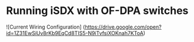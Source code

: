 # Running iSDX with OF-DPA switches

![Current Wiring Configuration]
(https://drive.google.com/open?id=1Z31EwSiUv8rKb9EqCd8TIS5-N9iTvfsiXOKnah7KToA)

